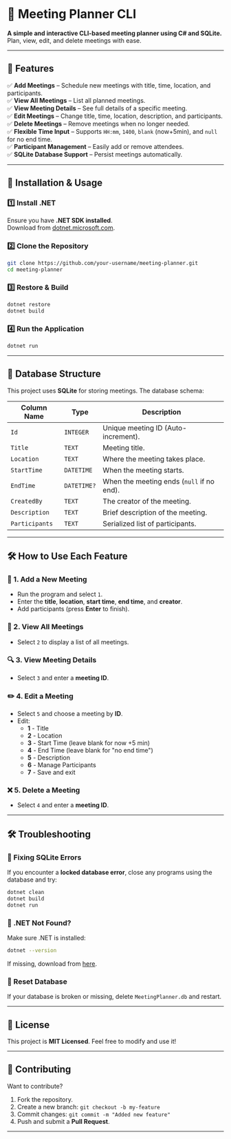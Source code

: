 # 📅 Meeting Planner CLI

**A simple and interactive CLI-based meeting planner using C# and SQLite.**  
Plan, view, edit, and delete meetings with ease.

---

## 📌 Features

✅ **Add Meetings** – Schedule new meetings with title, time, location, and participants.  
✅ **View All Meetings** – List all planned meetings.  
✅ **View Meeting Details** – See full details of a specific meeting.  
✅ **Edit Meetings** – Change title, time, location, description, and participants.  
✅ **Delete Meetings** – Remove meetings when no longer needed.  
✅ **Flexible Time Input** – Supports `HH:mm`, `1400`, `blank` (now+5min), and `null` for no end time.  
✅ **Participant Management** – Easily add or remove attendees.  
✅ **SQLite Database Support** – Persist meetings automatically.

---

## 🚀 Installation & Usage

### **1️⃣ Install .NET**

Ensure you have **.NET SDK installed**.  
Download from [dotnet.microsoft.com](https://dotnet.microsoft.com/en-us/download).

### **2️⃣ Clone the Repository**

```sh
git clone https://github.com/your-username/meeting-planner.git
cd meeting-planner
```

### **3️⃣ Restore & Build**

```sh
dotnet restore
dotnet build
```

### **4️⃣ Run the Application**

```sh
dotnet run
```

---

## 📂 Database Structure

This project uses **SQLite** for storing meetings. The database schema:

| Column Name    | Type        | Description                               |
| -------------- | ----------- | ----------------------------------------- |
| `Id`           | `INTEGER`   | Unique meeting ID (Auto-increment).       |
| `Title`        | `TEXT`      | Meeting title.                            |
| `Location`     | `TEXT`      | Where the meeting takes place.            |
| `StartTime`    | `DATETIME`  | When the meeting starts.                  |
| `EndTime`      | `DATETIME?` | When the meeting ends (`null` if no end). |
| `CreatedBy`    | `TEXT`      | The creator of the meeting.               |
| `Description`  | `TEXT`      | Brief description of the meeting.         |
| `Participants` | `TEXT`      | Serialized list of participants.          |

---

## 🛠 How to Use Each Feature

### 📌 1. Add a New Meeting

- Run the program and select `1`.
- Enter the **title**, **location**, **start time**, **end time**, and **creator**.
- Add participants (press **Enter** to finish).

### 📜 2. View All Meetings

- Select `2` to display a list of all meetings.

### 🔍 3. View Meeting Details

- Select `3` and enter a **meeting ID**.

### ✏️ 4. Edit a Meeting

- Select `5` and choose a meeting by **ID**.
- Edit:
  - **1** - Title
  - **2** - Location
  - **3** - Start Time (leave blank for now +5 min)
  - **4** - End Time (leave blank for "no end time")
  - **5** - Description
  - **6** - Manage Participants
  - **7** - Save and exit

### ❌ 5. Delete a Meeting

- Select `4` and enter a **meeting ID**.

---

## 🛠 Troubleshooting

### 🔹 Fixing SQLite Errors

If you encounter a **locked database error**, close any programs using the database and try:

```sh
dotnet clean
dotnet build
dotnet run
```

### 🔹 .NET Not Found?

Make sure .NET is installed:

```sh
dotnet --version
```

If missing, download from [here](https://dotnet.microsoft.com/en-us/download).

### 🔹 Reset Database

If your database is broken or missing, delete `MeetingPlanner.db` and restart.

---

## 📜 License

This project is **MIT Licensed**. Feel free to modify and use it!

---

## 🤝 Contributing

Want to contribute?

1. Fork the repository.
2. Create a new branch: `git checkout -b my-feature`
3. Commit changes: `git commit -m "Added new feature"`
4. Push and submit a **Pull Request**.

---
